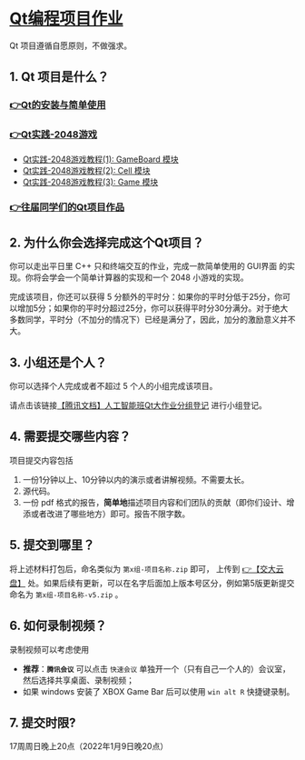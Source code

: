 # [Qt编程项目作业](https://gitee.com/OneForward/TACpp/blob/gitee/labs/README.md)

Qt 项目遵循自愿原则，不做强求。

## 1. Qt 项目是什么？

### [👉Qt的安装与简单使用](https://gitee.com/OneForward/TACpp/blob/master/tutorials/qt-install.md)

###  [👉Qt实践-2048游戏](https://gitee.com/OneForward/TACpp/blob/master/tutorials/qt-2048-v1.md)

* [Qt实践-2048游戏教程(1): GameBoard 模块](https://gitee.com/OneForward/TACpp/blob/master/tutorials/qt-2048-v1.md)
* [Qt实践-2048游戏教程(2): Cell 模块](https://gitee.com/OneForward/TACpp/blob/master/tutorials/qt-2048-v2.md)
* [Qt实践-2048游戏教程(3): Game 模块](https://gitee.com/OneForward/TACpp/blob/master/tutorials/qt-2048-v3.md)

### [👉往届同学们的Qt项目作品](https://gitee.com/OneForward/QtGallery)

## 2. 为什么你会选择完成这个Qt项目？

你可以走出平日里 C++ 只和终端交互的作业，完成一款简单使用的 GUI界面 的实现。你将会学会一个简单计算器的实现和一个 2048 小游戏的实现。

完成该项目，你还可以获得 5 分额外的平时分：如果你的平时分低于25分，你可以增加5分；如果你的平时分超过25分，你可以获得平时分30分满分。对于绝大多数同学，平时分（不加分的情况下）已经是满分了，因此，加分的激励意义并不大。

## 3. 小组还是个人？

你可以选择个人完成或者不超过 5 个人的小组完成该项目。

请点击该链接[【腾讯文档】人工智能班Qt大作业分组登记](
https://docs.qq.com/sheet/DWk5qZVhPRGZDaUZQ) 进行小组登记。

## 4. 需要提交哪些内容？

项目提交内容包括

1. 一份1分钟以上、10分钟以内的演示或者讲解视频。不需要太长。
2. 源代码。
3. 一份 pdf 格式的报告，**简单地**描述项目内容和们团队的贡献（即你们设计、增添或者改进了哪些地方）即可。报告不限字数。

## 5. 提交到哪里？

将上述材料打包后，命名类似为 `第x组-项目名称.zip` 即可， 上传到 [👉【交大云盘】](https://jbox.sjtu.edu.cn/l/oF27WR) 处。如果后续有更新，可以在名字后面加上版本号区分，例如第5版更新提交命名为 `第x组-项目名称-v5.zip` 。



## 6. 如何录制视频？

录制视频可以考虑使用

- **推荐**：**`腾讯会议`** 可以点击 `快速会议` 单独开一个（只有自己一个人的）会议室，然后选择共享桌面、录制视频；
- 如果 windows 安装了 XBOX Game Bar 后可以使用 `win alt R` 快捷键录制。


## 7. 提交时限? 

17周周日晚上20点（2022年1月9日晚20点）

